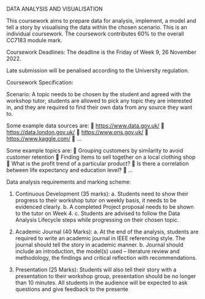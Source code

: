 DATA ANALYSIS AND VISUALISATION


This coursework aims to prepare data for analysis, implement, a model and tell a story by visualising the data within the chosen scenario. This is an individual coursework. The coursework contributes 60% to the overall CC7183 module mark.

Coursework Deadlines: The deadline is the Friday of Week 9, 26 November 2022.

Late submission will be penalised according to the University regulation.



Coursework Specification:


Scenario: A topic needs to be chosen by the student and agreed with the workshop tutor; students are allowed to pick any topic they are interested in, and they are required to find their own data from any source they want to. 

Some example data sources are:
	https://www.data.gov.uk/
	https://data.london.gov.uk/
	https://www.ons.gov.uk/
	https://www.kaggle.com/
	…

Some example topics are: 
	Grouping customers by similarity to avoid customer retention
	Finding items to sell together on a local clothing shop
	What is the profit trend of a particular product?
	Is there a correlation between life expectancy and education level?
	… 

Data analysis requirements and marking scheme:

1.	Continuous Development (35 marks):
a.	Students need to show their progress to their workshop tutor on weekly basis, it needs to be evidenced clearly. 
b.	A completed Project proposal needs to be shown to the tutor on Week 4.
c.	Students are advised to follow the Data Analysis Lifecycle steps while progressing on their chosen topic.


2.	Academic Journal (40 Marks): 
a.	At the end of the analysis, students are required to write an academic journal in IEEE referencing style. The journal should tell the story in academic manner.
b.	Journal should include an introduction, the model(s) used – literature review and methodology, the findings and critical reflection with recommendations.

3.	Presentation (25 Marks): Students will also tell their story with a presentation to their workshop group, presentation should be no longer than 10 minutes. All students in the audience will be expected to ask questions and give feedback to the presente




